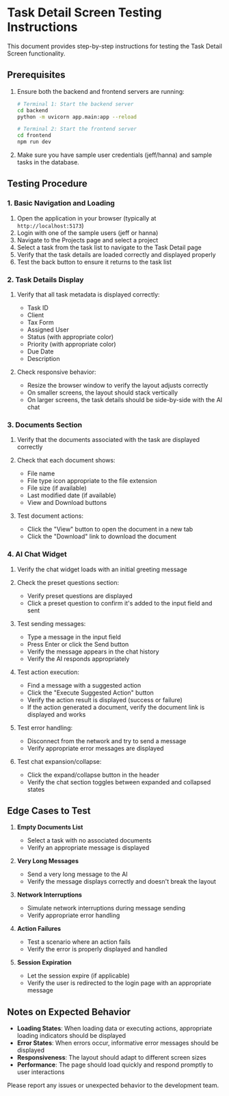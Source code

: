 # Task Detail Screen Testing Instructions

This document provides step-by-step instructions for testing the Task Detail Screen functionality.

## Prerequisites

1. Ensure both the backend and frontend servers are running:

   ```bash
   # Terminal 1: Start the backend server
   cd backend
   python -m uvicorn app.main:app --reload

   # Terminal 2: Start the frontend server
   cd frontend
   npm run dev
   ```

2. Make sure you have sample user credentials (jeff/hanna) and sample tasks in the database.

## Testing Procedure

### 1. Basic Navigation and Loading

1. Open the application in your browser (typically at `http://localhost:5173`)
2. Login with one of the sample users (jeff or hanna)
3. Navigate to the Projects page and select a project
4. Select a task from the task list to navigate to the Task Detail page
5. Verify that the task details are loaded correctly and displayed properly
6. Test the back button to ensure it returns to the task list

### 2. Task Details Display

1. Verify that all task metadata is displayed correctly:
   - Task ID
   - Client
   - Tax Form
   - Assigned User
   - Status (with appropriate color)
   - Priority (with appropriate color)
   - Due Date
   - Description

2. Check responsive behavior:
   - Resize the browser window to verify the layout adjusts correctly
   - On smaller screens, the layout should stack vertically
   - On larger screens, the task details should be side-by-side with the AI chat

### 3. Documents Section

1. Verify that the documents associated with the task are displayed correctly
2. Check that each document shows:
   - File name
   - File type icon appropriate to the file extension
   - File size (if available)
   - Last modified date (if available)
   - View and Download buttons

3. Test document actions:
   - Click the "View" button to open the document in a new tab
   - Click the "Download" link to download the document

### 4. AI Chat Widget

1. Verify the chat widget loads with an initial greeting message
2. Check the preset questions section:
   - Verify preset questions are displayed
   - Click a preset question to confirm it's added to the input field and sent

3. Test sending messages:
   - Type a message in the input field
   - Press Enter or click the Send button
   - Verify the message appears in the chat history
   - Verify the AI responds appropriately

4. Test action execution:
   - Find a message with a suggested action
   - Click the "Execute Suggested Action" button
   - Verify the action result is displayed (success or failure)
   - If the action generated a document, verify the document link is displayed and works

5. Test error handling:
   - Disconnect from the network and try to send a message
   - Verify appropriate error messages are displayed

6. Test chat expansion/collapse:
   - Click the expand/collapse button in the header
   - Verify the chat section toggles between expanded and collapsed states

## Edge Cases to Test

1. **Empty Documents List**
   - Select a task with no associated documents
   - Verify an appropriate message is displayed

2. **Very Long Messages**
   - Send a very long message to the AI
   - Verify the message displays correctly and doesn't break the layout

3. **Network Interruptions**
   - Simulate network interruptions during message sending
   - Verify appropriate error handling

4. **Action Failures**
   - Test a scenario where an action fails
   - Verify the error is properly displayed and handled

5. **Session Expiration**
   - Let the session expire (if applicable)
   - Verify the user is redirected to the login page with an appropriate message

## Notes on Expected Behavior

- **Loading States**: When loading data or executing actions, appropriate loading indicators should be displayed
- **Error States**: When errors occur, informative error messages should be displayed
- **Responsiveness**: The layout should adapt to different screen sizes
- **Performance**: The page should load quickly and respond promptly to user interactions

Please report any issues or unexpected behavior to the development team.
